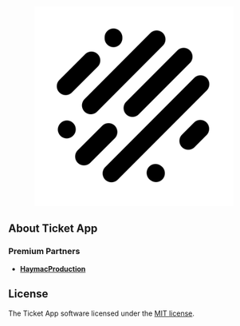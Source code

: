 <p align="center">
    <a href="https://app.elmarzougui.net" target="_blank">
        <img src="./logo.svg" width="400">
    </a>
</p>

## About Ticket App


### Premium Partners

- **[HaymacProduction](https://haymacproduction.ma/)**


## License

The Ticket App software licensed under the [MIT license](https://opensource.org/licenses/MIT).
